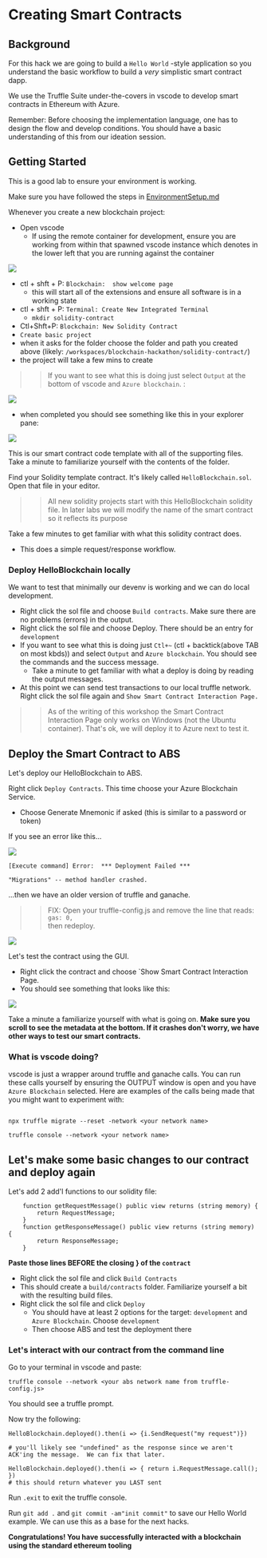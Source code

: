 # Creating Smart Contracts

## Background

For this hack we are going to build a `Hello World` -style application so you understand the basic workflow to build a _very_ simplistic smart contract dapp.  

We use the Truffle Suite under-the-covers in vscode to develop smart contracts in Ethereum with Azure. 

Remember: Before choosing the implementation language, one has to design the flow and develop conditions. You should have a basic understanding of this from our ideation session.  

## Getting Started

This is a good lab to ensure your environment is working.  

Make sure you have followed the steps in [EnvironmentSetup.md](EnvironmentSetup.md)

Whenever you create a new blockchain project:  

* Open vscode 
  * If using the remote container for development, ensure you are working from within that spawned vscode instance which denotes in the lower left that you are running against the container

![](../../img/vscode8.png)

* ctl + shft + P:  `Blockchain:  show welcome page` 
  * this will start all of the extensions and ensure all software is in a working state
* ctl + shft + P:  `Terminal: Create New Integrated Terminal`
  * `mkdir solidity-contract`
* Ctl+Shft+P:  `Blockchain: New Solidity Contract`
* `Create basic project`
* when it asks for the folder choose the folder and path you created above (likely:  `/workspaces/blockchain-hackathon/solidity-contract/`)
* the project will take a few mins to create
>> If you want to see what this is doing just select `Output` at the bottom of vscode and `Azure blockchain`. :

![](../../img/vscode6.png)

  

* when completed you should see something like this in your explorer pane:  

![](../../img/sc.png)

This is our smart contract code template with all of the supporting files.  Take a minute to familiarize yourself with the contents of the folder.  

Find your Solidity template contract.  It's likely called `HelloBlockchain.sol`.  Open that file in your editor. 

>> All new solidity projects start with this HelloBlockchain solidity file.  In later labs we will modify the name of the smart contract so it reflects its purpose

Take a few minutes to get familiar with what this solidity contract does.  
* This does a simple request/response workflow.  

### Deploy HelloBlockchain locally

We want to test that minimally our devenv is working and we can do local development.  

* Right click the sol file and choose `Build contracts`.  Make sure there are no problems (errors) in the output.  
* Right click the sol file and choose Deploy.  There should be an entry for `development`
* If you want to see what this is doing just `Ctl+~` (ctl + backtick(above TAB on most kbds)) and select `Output` and `Azure blockchain`.  You should see the commands and the success message.  
  * Take a minute to get familiar with what a deploy is doing by reading the output messages.  
* At this point we can send test transactions to our local truffle network.  Right click the sol file again and `Show Smart Contract Interaction Page.`

>> As of the writing of this workshop the Smart Contract Interaction Page only works on Windows (not the Ubuntu container).  That's ok, we will deploy it to Azure next to test it.  

## Deploy the Smart Contract to ABS

Let's deploy our HelloBlockchain to ABS.  

Right click `Deploy Contracts`.  This time choose your Azure Blockchain Service.  

* Choose Generate Mnemonic if asked (this is similar to a password or token)

If you see an error like this...

![](../../img/err1.png)


```
[Execute command] Error:  *** Deployment Failed ***

"Migrations" -- method handler crashed.
```

...then we have an older version of truffle and ganache.  

>>FIX:  Open your truffle-config.js and remove the line that reads:
>>```gas: 0,```   
>> then redeploy.  

![](../../img/err2.png)


Let's test the contract using the GUI.  
* Right click the contract and choose `Show Smart Contract Interaction Page. 
* You should see something that looks like this:  

![](../../img/vscode7.png)

Take a minute a familiarize yourself with what is going on.  **Make sure you scroll to see the metadata at the bottom. If it crashes don't worry, we have other ways to test our smart contracts.** 

### What is vscode doing?

vscode is just a wrapper around truffle and ganache calls.  You can run these calls yourself by ensuring the OUTPUT window is open and you have `Azure Blockchain` selected.  Here are examples of the calls being made that you might want to experiment with:

```

npx truffle migrate --reset -network <your network name>

truffle console --network <your network name>

```

## Let's make some basic changes to our contract and deploy again

Let's add 2 add'l functions to our solidity file:

```
    function getRequestMessage() public view returns (string memory) {
        return RequestMessage;
    }
    function getResponseMessage() public view returns (string memory) {
        return ResponseMessage;
    }
```

**Paste those lines BEFORE the closing } of the `contract`**

* Right click the sol file and click `Build Contracts`
* This should create a `build/contracts` folder.  Familiarize yourself a bit with the resulting build files.  
* Right click the sol file and click `Deploy`
  * You should have at least 2 options for the target:  `development` and `Azure Blockchain`.  Choose `development`
  * Then choose ABS and test the deployment there

### Let's interact with our contract from the command line

Go to your terminal in vscode and paste:

```
truffle console --network <your abs network name from truffle-config.js>
```

You should see a truffle prompt.  

Now try the following:

```
HelloBlockchain.deployed().then(i => {i.SendRequest("my request")})

# you'll likely see "undefined" as the response since we aren't ACK'ing the message.  We can fix that later.  

HelloBlockchain.deployed().then(i => { return i.RequestMessage.call(); })
# this should return whatever you LAST sent

```

Run `.exit` to exit the truffle console.  

Run `git add .` and `git commit -am"init commit"` to save our Hello World example.  We can use this as a base for the next hacks.  

**Congratulations! You have successfully interacted with a blockchain using the standard ethereum tooling**

